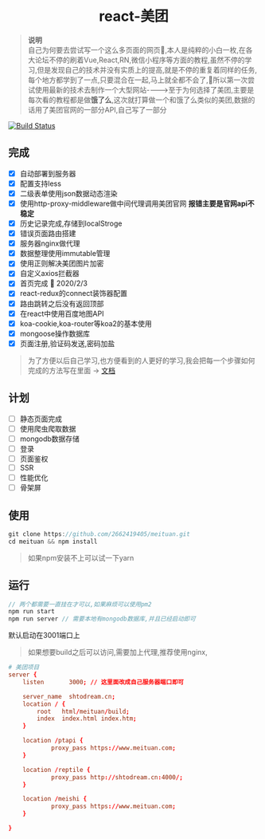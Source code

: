 <div align="center">
  
# react-美团

</div>

> **说明** <br/>
> 自己为何要去尝试写一个这么多页面的网页:100:,本人是纯粹的小白一枚,在各大论坛不停的刷着Vue,React,RN,微信小程序等方面的教程,虽然不停的学习,但是发现自己的技术并没有实质上的提高,就是不停的重复着同样的任务,每个地方都学到了一点,只要混合在一起,马上就全都不会了,:tada:所以第一次尝试使用最新的技术去制作一个大型网站---->至于为何选择了美团,主要是每次看的教程都是做**饿了么**,这次就打算做一个和饿了么类似的美团,数据的话用了美团官网的一部分API,自己写了一部分

[![Build Status](https://www.travis-ci.org/2662419405/meituan.svg?branch=master)](https://www.travis-ci.org/2662419405/meituan)

## 完成

- [x] 自动部署到服务器
- [x] 配置支持less
- [x] 二级表单使用json数据动态渲染
- [x] 使用http-proxy-middleware做中间代理调用美团官网 **报错主要是官网api不稳定**
- [x] 历史记录完成,存储到localStroge
- [x] 错误页面路由搭建
- [x] 服务器nginx做代理
- [x] 数据整理使用immutable管理
- [x] 使用正则解决美团图片加密
- [x] 自定义axios拦截器
- [x] 首页完成 :tada: 2020/2/3
- [x] react-redux的connect装饰器配置
- [x] 路由跳转之后没有返回顶部
- [x] 在react中使用百度地图API
- [x] koa-cookie,koa-router等koa2的基本使用
- [x] mongoose操作数据库
- [x] 页面注册,验证码发送,密码加盐

> 为了方便以后自己学习,也方便看到的人更好的学习,我会把每一个步骤如何完成的方法写在里面 -> [文档](/STUDY.md)

## 计划

- [ ] 静态页面完成
- [ ] 使用爬虫爬取数据
- [ ] mongodb数据存储
- [ ] 登录
- [ ] 页面鉴权
- [ ] SSR
- [ ] 性能优化
- [ ] 骨架屏

## 使用

```js
git clone https://github.com/2662419405/meituan.git
cd meituan && npm install
```

> 如果npm安装不上可以试一下yarn

## 运行

```js
// 两个都需要一直挂在才可以,如果麻烦可以使用pm2
npm run start
npm run server // 需要本地有mongodb数据库,并且已经启动即可
```

默认启动在3001端口上

> 如果想要build之后可以访问,需要加上代理,推荐使用nginx,

```conf
# 美团项目
server {
    listen       3000; // 这里面改成自己服务器端口即可

    server_name  shtodream.cn;
    location / {
        root   html/meituan/build;
        index  index.html index.htm;
    }

    location /ptapi {
            proxy_pass https://www.meituan.com;
    }

    location /reptile {
            proxy_pass http://shtodream.cn:4000/;
    }

    location /meishi {
            proxy_pass https://www.meituan.com;
    }

}
```
